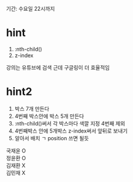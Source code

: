 기간: 수요일 22시까지

# hint

1. :nth-child()
2. z-index

강의는 유튜브에 검색 근데 구글링이 더 효율적임

# hint2

1. 박스 7개 만든다
2. 4번째 박스안에 박스 5개 만든다
3. :nth-child()써서 각 박스마다 색깔 지정 4번째 제외
4. 4번째박스 안에 5개박스 z-index써서 앞뒤로 보내기
5. 알아서 배치 ㄱ position 쓰면 될듯

국재윤 O
<br/>
정윤환 O
<br/>
김재환 X
<br/>
김민재 X
